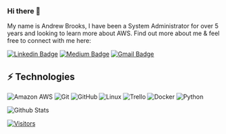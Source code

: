 <!-- LUIT GitHub Profile Template -->

<!-- Keep "Hi there" or replace it with a greeting of your own! -->

### Hi there 👋

<!-- Introduce yourself and give a brief introduction about yourself here.  Also include what tech you're interested in and what you are currently learning -->
My name is Andrew Brooks, I have been a System Administrator for over 5 years and looking to learn more about AWS.
Find out more about me & feel free to connect with me here:

<!-- Replace the fields below with the information requested. Remember to remove the encapsulating <> characters. For spaces in names, use %20 (e.g. Broadus%20Palmer) -->

[![Linkedin Badge](https://img.shields.io/badge/-Andrew%20Brooks-blue?style=flat-square&logo=Linkedin&logoColor=white&link=https://www.linkedin.com/in/andrew-brooks-b1549529/)](https://www.linkedin.com/in/andrew-brooks-b1549529/)
[![Medium Badge](https://img.shields.io/badge/Andrew%20Brooks-12100E?style=flat-square&logo=medium&logoColor=white&link=https://medium.com/@jbrooks1040)](https://medium.com/@jbrooks1040)
[![Gmail Badge](https://img.shields.io/badge/-jbrooks1040@gmail.com-c14438?style=flat-square&logo=Gmail&logoColor=white&link=mailto:jbrooks1040@gmail.com)](mailto:jbrooks1040@gmail.com)

## ⚡ Technologies

<!-- Check out the Badges folder for more badges -->

![Amazon AWS](https://img.shields.io/badge/Amazon%20AWS-232F3E?style=flat-square&logo=amazon-aws)
![Git](https://img.shields.io/badge/-Git-black?style=flat-square&logo=git)
![GitHub](https://img.shields.io/badge/-GitHub-181717?style=flat-square&logo=github)
![Linux](https://img.shields.io/badge/Linux-FCC624?style=flat-square&logo=linux&logoColor=black)
![Trello](https://img.shields.io/badge/Trello-%23026AA7.svg?style=flat-square&logo=Trello&logoColor=white)
![Docker](https://img.shields.io/badge/docker-%230db7ed.svg?style=for-the-badge&logo=docker&logoColor=white)
![Python](https://img.shields.io/badge/python-3670A0?style=for-the-badge&logo=python&logoColor=ffdd54)


<!-- Replace the fields below with the information requested. Remember to remove the encapsulating <> characters. -->

![Github Stats](https://github-readme-stats.vercel.app/api?username=mrfstop&count_private=true&show_icons=true&include_all_commits=true)

[![Visitors](https://api.visitorbadge.io/api/visitors?path=mrfstop%2Fmrfstop&label=VISITORS&countColor=%23263759)](https://visitorbadge.io/status?path=mrfstop%2Fmrfstop)
